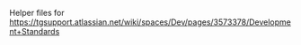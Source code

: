 Helper files for https://tgsupport.atlassian.net/wiki/spaces/Dev/pages/3573378/Development+Standards
